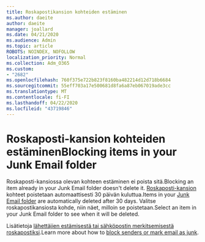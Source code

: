 ```yaml
---
title: Roskapostikansion kohteiden estäminen
ms.author: daeite
author: daeite
manager: joallard
ms.date: 04/21/2020
ms.audience: Admin
ms.topic: article
ROBOTS: NOINDEX, NOFOLLOW
localization_priority: Normal
ms.collection: Adm_O365
ms.custom:
- "2682"
ms.openlocfilehash: 760f375e722b823f8160ba482214d12d718b6684
ms.sourcegitcommit: 55eff703a17e500681d8fa6a87eb067019ade3cc
ms.translationtype: MT
ms.contentlocale: fi-FI
ms.lasthandoff: 04/22/2020
ms.locfileid: "43719846"
---
```

# <a name="blocking-items-in-your-junk-email-folder"></a><span data-ttu-id="d82d2-102">Roskaposti-kansion kohteiden estäminen</span><span class="sxs-lookup"><span data-stu-id="d82d2-102">Blocking items in your Junk Email folder</span></span>

<span data-ttu-id="d82d2-103">Roskaposti-kansiossa olevan kohteen estäminen ei poista sitä.</span><span class="sxs-lookup"><span data-stu-id="d82d2-103">Blocking an item already in your Junk Email folder doesn't delete it.</span></span> <span data-ttu-id="d82d2-104">[Roskaposti-kansion](https://outlook.live.com/mail/junkemail) kohteet poistetaan automaattisesti 30 päivän kuluttua.</span><span class="sxs-lookup"><span data-stu-id="d82d2-104">Items in your [Junk Email folder](https://outlook.live.com/mail/junkemail) are automatically deleted after 30 days.</span></span> <span data-ttu-id="d82d2-105">Valitse roskapostikansiosta kohde, niin näet, milloin se poistetaan.</span><span class="sxs-lookup"><span data-stu-id="d82d2-105">Select an item in your Junk Email folder to see when it will be deleted.</span></span>

<span data-ttu-id="d82d2-106">Lisätietoja [lähettäjien estämisestä tai sähköpostin merkitsemisestä roskapostiksi](https://support.office.com/article/a3ece97b-82f8-4a5e-9ac3-e92fa6427ae4).</span><span class="sxs-lookup"><span data-stu-id="d82d2-106">Learn more about how to [block senders or mark email as junk](https://support.office.com/article/a3ece97b-82f8-4a5e-9ac3-e92fa6427ae4).</span></span>